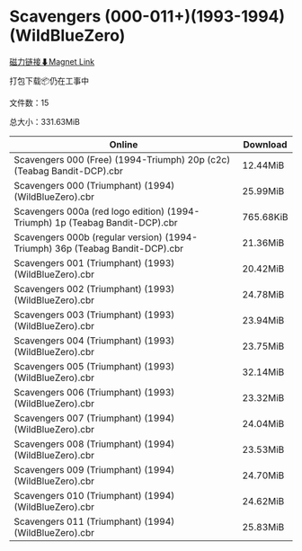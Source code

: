 # Scavengers (000-011+)(1993-1994)(WildBlueZero)

[磁力链接⬇Magnet Link](magnet:?xt=urn:btih:2c1042566655f5197d1211cc42044d60ed5728bd&dn=Scavengers%20%28000-011%2B%29%281993-1994%29%28WildBlueZero%29)

打包下载📦仍在工事中

文件数：15

总大小：331.63MiB

Online | Download
--- | ---
Scavengers 000 (Free) (1994-Triumph) 20p (c2c) (Teabag Bandit-DCP).cbr | 12.44MiB
Scavengers 000 (Triumphant) (1994) (WildBlueZero).cbr | 25.99MiB
Scavengers 000a (red logo edition) (1994-Triumph) 1p (Teabag Bandit-DCP).cbr | 765.68KiB
Scavengers 000b (regular version) (1994-Triumph) 36p (Teabag Bandit-DCP).cbr | 21.36MiB
Scavengers 001 (Triumphant) (1993) (WildBlueZero).cbr | 20.42MiB
Scavengers 002 (Triumphant) (1993) (WildBlueZero).cbr | 24.78MiB
Scavengers 003 (Triumphant) (1993) (WildBlueZero).cbr | 23.94MiB
Scavengers 004 (Triumphant) (1993) (WildBlueZero).cbr | 23.75MiB
Scavengers 005 (Triumphant) (1993) (WildBlueZero).cbr | 32.14MiB
Scavengers 006 (Triumphant) (1993) (WildBlueZero).cbr | 23.32MiB
Scavengers 007 (Triumphant) (1994) (WildBlueZero).cbr | 24.04MiB
Scavengers 008 (Triumphant) (1994) (WildBlueZero).cbr | 23.53MiB
Scavengers 009 (Triumphant) (1994) (WildBlueZero).cbr | 24.70MiB
Scavengers 010 (Triumphant) (1994) (WildBlueZero).cbr | 24.62MiB
Scavengers 011 (Triumphant) (1994) (WildBlueZero).cbr | 25.83MiB